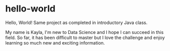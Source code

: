 # hello-world
Hello, World! Same project as completed in introductory Java class.


My name is Kayla, I'm new to Data Science and I hope I can succeed in this field. So far, it has been difficult to master but I love the challenge and enjoy learning so much new and exciting information. 
